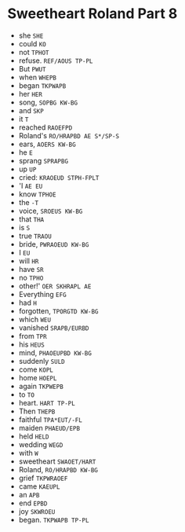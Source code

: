 # Sweetheart Roland Part 8

* she `SHE`
* could `KO`
* not `TPHOT`
* refuse. `REF/AOUS TP-PL`
* But `PWUT`
* when `WHEPB`
* began `TKPWAPB`
* her `HER`
* song, `SOPBG KW-BG`
* and `SKP`
* it `T`
* reached `RAOEFPD`
* Roland's `RO/HRAPBD AE S*/SP-S`
* ears, `AOERS KW-BG`
* he `E`
* sprang `SPRAPBG`
* up `UP`
* cried: `KRAOEUD STPH-FPLT`
* 'I `AE EU`
* know `TPHOE`
* the `-T`
* voice, `SROEUS KW-BG`
* that `THA`
* is `S`
* true `TRAOU`
* bride, `PWRAOEUD KW-BG`
* I `EU`
* will `HR`
* have `SR`
* no `TPHO`
* other!' `OER SKHRAPL AE`
* Everything `EFG`
* had `H`
* forgotten, `TPORGTD KW-BG`
* which `WEU`
* vanished `SRAPB/EURBD`
* from `TPR`
* his `HEUS`
* mind, `PHAOEUPBD KW-BG`
* suddenly `SULD`
* come `KOPL`
* home `HOEPL`
* again `TKPWEPB`
* to `TO`
* heart. `HART TP-PL`
* Then `THEPB`
* faithful `TPA*EUT/-FL`
* maiden `PHAEUD/EPB`
* held `HELD`
* wedding `WEGD`
* with `W`
* sweetheart `SWAOET/HART`
* Roland, `RO/HRAPBD KW-BG`
* grief `TKPWRAOEF`
* came `KAEUPL`
* an `APB`
* end `EPBD`
* joy `SKWROEU`
* began. `TKPWAPB TP-PL`
